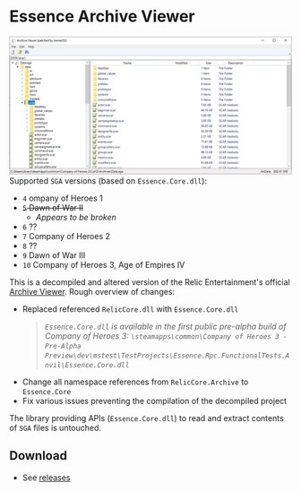 
# Essence Archive Viewer
![](/preview.png)
Supported `SGA` versions (based on `Essence.Core.dll`):
- `4` ompany of Heroes 1
- ~~`5` Dawn of War II~~
    - _Appears to be broken_
- `6` ??
- `7` Company of Heroes 2
- `8` ??
- `9` Dawn of War III
- `10` Company of Heroes 3, Age of Empires IV

This is a decompiled and altered version of the Relic Entertainment's official [Archive Viewer](http://modding.companyofheroes.com/archive-viewer). Rough overview of changes:
- Replaced referenced `RelicCore.dll` with `Essence.Core.dll`
   > _`Essence.Core.dll` is available in the first public pre-alpha build of Company of Heroes 3: `\steamapps\common\Company of Heroes 3 - Pre-Alpha Preview\dev\mstest\TestProjects\Essence.Rpc.FunctionalTests.Anvil\Essence.Core.dll`_
- Change all namespace references from `RelicCore.Archive` to `Essence.Core`
- Fix various issues preventing the compilation of the decompiled project

The library providing APIs (`Essence.Core.dll`) to read and extract contents of `SGA` files is untouched.

## Download
- See [releases](https://github.com/Janne252/essence-archive-viewer/releases)
